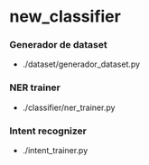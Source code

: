# new_classifier

### Generador de dataset
- ./dataset/generador_dataset.py

### NER trainer
- ./classifier/ner_trainer.py

### Intent recognizer
- ./intent_trainer.py
